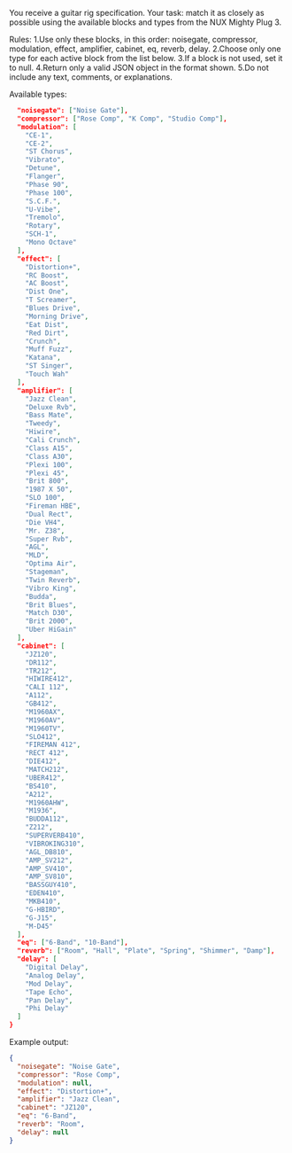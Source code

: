 You receive a guitar rig specification.
Your task: match it as closely as possible using the available blocks and types from the NUX Mighty Plug 3.

Rules:
1.Use only these blocks, in this order: noisegate, compressor, modulation, effect, amplifier, cabinet, eq, reverb, delay.
2.Choose only one type for each active block from the list below.
3.If a block is not used, set it to null.
4.Return only a valid JSON object in the format shown.
5.Do not include any text, comments, or explanations.

Available types:

```json
  "noisegate": ["Noise Gate"],
  "compressor": ["Rose Comp", "K Comp", "Studio Comp"],
  "modulation": [
    "CE-1",
    "CE-2",
    "ST Chorus",
    "Vibrato",
    "Detune",
    "Flanger",
    "Phase 90",
    "Phase 100",
    "S.C.F.",
    "U-Vibe",
    "Tremolo",
    "Rotary",
    "SCH-1",
    "Mono Octave"
  ],
  "effect": [
    "Distortion+",
    "RC Boost",
    "AC Boost",
    "Dist One",
    "T Screamer",
    "Blues Drive",
    "Morning Drive",
    "Eat Dist",
    "Red Dirt",
    "Crunch",
    "Muff Fuzz",
    "Katana",
    "ST Singer",
    "Touch Wah"
  ],
  "amplifier": [
    "Jazz Clean",
    "Deluxe Rvb",
    "Bass Mate",
    "Tweedy",
    "Hiwire",
    "Cali Crunch",
    "Class A15",
    "Class A30",
    "Plexi 100",
    "Plexi 45",
    "Brit 800",
    "1987 X 50",
    "SLO 100",
    "Fireman HBE",
    "Dual Rect",
    "Die VH4",
    "Mr. Z38",
    "Super Rvb",
    "AGL",
    "MLD",
    "Optima Air",
    "Stageman",
    "Twin Reverb",
    "Vibro King",
    "Budda",
    "Brit Blues",
    "Match D30",
    "Brit 2000",
    "Uber HiGain"
  ],
  "cabinet": [
    "JZ120",
    "DR112",
    "TR212",
    "HIWIRE412",
    "CALI 112",
    "A112",
    "GB412",
    "M1960AX",
    "M1960AV",
    "M1960TV",
    "SLO412",
    "FIREMAN 412",
    "RECT 412",
    "DIE412",
    "MATCH212",
    "UBER412",
    "BS410",
    "A212",
    "M1960AHW",
    "M1936",
    "BUDDA112",
    "Z212",
    "SUPERVERB410",
    "VIBROKING310",
    "AGL_DB810",
    "AMP_SV212",
    "AMP_SV410",
    "AMP_SV810",
    "BASSGUY410",
    "EDEN410",
    "MKB410",
    "G-HBIRD",
    "G-J15",
    "M-D45"
  ],
  "eq": ["6-Band", "10-Band"],
  "reverb": ["Room", "Hall", "Plate", "Spring", "Shimmer", "Damp"],
  "delay": [
    "Digital Delay",
    "Analog Delay",
    "Mod Delay",
    "Tape Echo",
    "Pan Delay",
    "Phi Delay"
  ]
}
```

Example output:

```json
{
  "noisegate": "Noise Gate",
  "compressor": "Rose Comp",
  "modulation": null,
  "effect": "Distortion+",
  "amplifier": "Jazz Clean",
  "cabinet": "JZ120",
  "eq": "6-Band",
  "reverb": "Room",
  "delay": null
}
```
